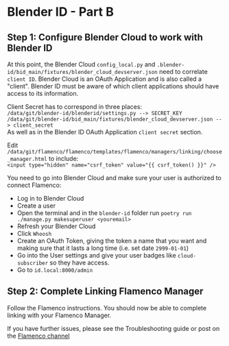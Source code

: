 # Blender ID - Part B


## Step 1: Configure Blender Cloud to work with Blender ID

At this point, the Blender Cloud `config_local.py` and `.blender-id/bid_main/fixtures/blender_cloud_devserver.json` need to correlate `client ID`.
Blender Cloud is an OAuth Application and is also called a "client". Blender ID must be aware of which client applications should have access to its information.     

Client Secret has to correspond in three places:    
`/data/git/blender-id/blenderid/settings.py --> SECRET_KEY`    
`/data/git/blender-id/bid_main/fixtures/blender_cloud_devserver.json --> client_secret`    
As well as in the Blender ID OAuth Application `client secret` section.    


Edit `/data/git/flamenco/flamenco/templates/flamenco/managers/linking/choose_manager.html` to include:    
`<input type="hidden" name="csrf_token" value="{{ csrf_token() }}" />`

You need to go into Blender Cloud and make sure your user is authorized to connect Flamenco:
- Log in to Blender Cloud
- Create a user
- Open the terminal and in the `blender-id` folder run `poetry run ./manage.py makesuperuser <youremail>`
- Refresh your Blender Cloud
- Click `Whoosh`
- Create an OAuth Token, giving the token a name that you want and making sure that it lasts a long time (i.e. set date `2999-01-01`)
- Go into the User settings and give your user badges like `cloud-subscriber` so they have access.
- Go to `id.local:8000/admin`


## Step 2: Complete Linking Flamenco Manager

Follow the Flamenco instructions. You should now be able to complete linking with your Flamenco Manager.

If you have further issues, please see the Troubleshooting guide or post on the [Flamenco channel](https://blender.chat/channel/flamenco)